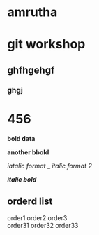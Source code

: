 # amrutha
# git workshop
##  ghfhgehgf
### ghgj
# 456
**bold data**


__another bbold__


*iatalic format*
_
_italic format 2_

_**italic bold**_

## orderd list
order1
order2
order3  
  order31
  order32
  order33
